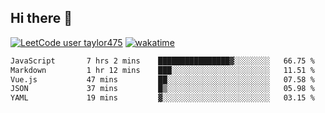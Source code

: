 ## Hi there 👋

[![LeetCode user taylor475](https://img.shields.io/badge/dynamic/json?style=for-the-badge&labelColor=black&color=%23ffa116&label=Solved&query=solvedOverTotal&url=https%3A%2F%2Fleetcode-badge.vercel.app%2Fapi%2Fusers%2Ftaylor475&logo=leetcode&logoColor=yellow)](https://leetcode.com/taylor475/)
[![wakatime](https://wakatime.com/badge/user/8c6aced9-f66a-452f-8802-5d7239ce5c50.svg)](https://wakatime.com/@8c6aced9-f66a-452f-8802-5d7239ce5c50)

<!--START_SECTION:waka-->

```txt
JavaScript       7 hrs 2 mins    ████████████████▓░░░░░░░░   66.75 %
Markdown         1 hr 12 mins    ███░░░░░░░░░░░░░░░░░░░░░░   11.51 %
Vue.js           47 mins         ██░░░░░░░░░░░░░░░░░░░░░░░   07.58 %
JSON             37 mins         █▒░░░░░░░░░░░░░░░░░░░░░░░   05.98 %
YAML             19 mins         ▓░░░░░░░░░░░░░░░░░░░░░░░░   03.15 %
```

<!--END_SECTION:waka-->

<!--
**taylor475/taylor475** is a _special_ repository because its `README.md` (this file) appears on your GitHub profile.
